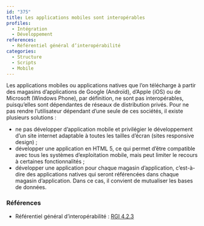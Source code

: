 ```yaml
---
id: "375"
title: Les applications mobiles sont interopérables
profiles:
  - Intégration
  - Développement
references:
  - Référentiel général d’interopérabilité
categories:
  - Structure
  - Scripts
  - Mobile
---
```


Les applications mobiles ou applications natives que l’on télécharge à partir des magasins d’applications de Google (Androïd), d’Apple (iOS) ou de Microsoft (Windows Phone), par définition, ne sont pas interopérables, puisqu’elles sont dépendantes de réseaux de distribution privés. Pour ne pas rendre l’utilisateur dépendant d’une seule de ces sociétés, il existe plusieurs solutions :

* ne pas développer d’application mobile et privilégier le développement d’un site internet adaptable à toutes les tailles d’écran (sites responsive design) ;
* développer une application en HTML 5, ce qui permet d’être compatible avec tous les systèmes d’exploitation mobile, mais peut limiter le recours à certaines fonctionnalités ;
* développer une application pour chaque magasin d’application, c’est-à-dire des applications natives qui seront référencées dans chaque magasin d’application. Dans ce cas, il convient de mutualiser les bases de données.

### Références

* Référentiel général d’interopérabilité : [RGI 4.2.3](https://references.modernisation.gouv.fr/interoperabilite)

